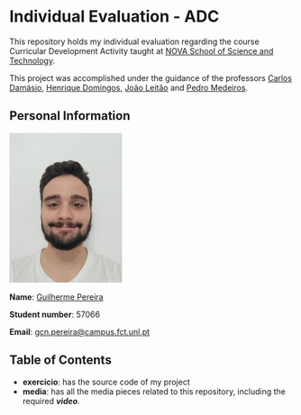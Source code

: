 # Individual Evaluation - ADC
This repository holds my individual evaluation regarding the course Curricular Development Activity taught at [NOVA School of Science and Technology](https://www.fct.unl.pt/en).

This project was accomplished under the guidance of the professors [Carlos Damásio](https://www.di.fct.unl.pt/pessoas/docentes/carlos-augusto-isaac-pilo-viegas-damasio), [Henrique Domingos](https://www.di.fct.unl.pt/pessoas/docentes/henrique-joao-lopes-domingos), [João Leitão](https://www.di.fct.unl.pt/pessoas/docentes/joao-leitao) and [Pedro Medeiros](https://www.di.fct.unl.pt/pessoas/docentes/pedro-abilio-duarte-de-medeiros).


## Personal Information

![This is my face. Beautiful, I know.](https://github.com/the-Kob/individual-evaluation-ADC/blob/main/media/Design%20sem%20nome.png)

**Name**: [Guilherme Pereira](https://kob-gp.itch.io)

**Student number**: 57066

**Email**: gcn.pereira@campus.fct.unl.pt


## Table of Contents
- **exercicio**: has the source code of my project
- **media**: has all the media pieces related to this repository, including the required ***video***.
